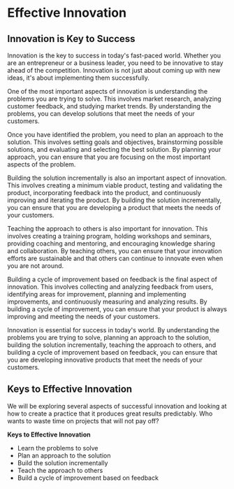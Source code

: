 # Effective Innovation


## Innovation is Key to Success

Innovation is the key to success in today's fast-paced world. Whether you are an entrepreneur or a
business leader, you need to be innovative to stay ahead of the competition. Innovation is not just
about coming up with new ideas, it's about implementing them successfully.

One of the most important aspects of innovation is understanding the problems you are trying to
solve. This involves market research, analyzing customer feedback, and studying market trends. By
understanding the problems, you can develop solutions that meet the needs of your customers.

Once you have identified the problem, you need to plan an approach to the solution. This involves
setting goals and objectives, brainstorming possible solutions, and evaluating and selecting the
best solution. By planning your approach, you can ensure that you are focusing on the most
important aspects of the problem.

Building the solution incrementally is also an important aspect of innovation. This involves
creating a minimum viable product, testing and validating the product, incorporating feedback into
the product, and continuously improving and iterating the product. By building the solution
incrementally, you can ensure that you are developing a product that meets the needs of your
customers.

Teaching the approach to others is also important for innovation. This involves creating a training
program, holding workshops and seminars, providing coaching and mentoring, and encouraging
knowledge sharing and collaboration. By teaching others, you can ensure that your innovation
efforts are sustainable and that others can continue to innovate even when you are not around.

Building a cycle of improvement based on feedback is the final aspect of innovation. This involves
collecting and analyzing feedback from users, identifying areas for improvement, planning and
implementing improvements, and continuously measuring and analyzing results. By building a cycle of
improvement, you can ensure that your product is always improving and meeting the needs of your
customers.

Innovation is essential for success in today's world. By understanding the problems you are trying
to solve, planning an approach to the solution, building the solution incrementally, teaching the
approach to others, and building a cycle of improvement based on feedback, you can ensure that you
are developing innovative products that meet the needs of your customers.


## Keys to Effective Innovation

We will be exploring several aspects of successful innovation and looking at how to create a practice
that it produces great results predictably.  Who wants to waste time on projects
that will not pay off?

**Keys to Effective Innovation**

* Learn the problems to solve
* Plan an approach to the solution
* Build the solution incrementally
* Teach the approach to others
* Build a cycle of improvement based on feedback


